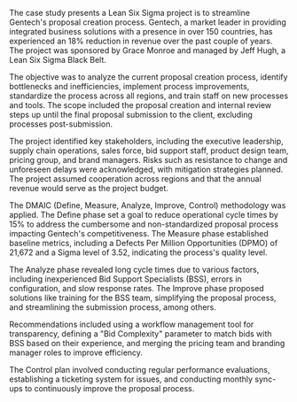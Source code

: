 The case study presents a Lean Six Sigma project is to streamline Gentech's proposal creation process. Gentech, a market leader in providing integrated business solutions with a presence in over 150 countries, has experienced an 18% reduction in revenue over the past couple of years. The project was sponsored by Grace Monroe and managed by Jeff Hugh, a Lean Six Sigma Black Belt.

The objective was to analyze the current proposal creation process, identify bottlenecks and inefficiencies, implement process improvements, standardize the process across all regions, and train staff on new processes and tools. The scope included the proposal creation and internal review steps up until the final proposal submission to the client, excluding processes post-submission.

The project identified key stakeholders, including the executive leadership, supply chain operations, sales force, bid support staff, product design team, pricing group, and brand managers. Risks such as resistance to change and unforeseen delays were acknowledged, with mitigation strategies planned. The project assumed cooperation across regions and that the annual revenue would serve as the project budget.

The DMAIC (Define, Measure, Analyze, Improve, Control) methodology was applied. The Define phase set a goal to reduce operational cycle times by 15% to address the cumbersome and non-standardized proposal process impacting Gentech's competitiveness. The Measure phase established baseline metrics, including a Defects Per Million Opportunities (DPMO) of 21,672 and a Sigma level of 3.52, indicating the process's quality level.

The Analyze phase revealed long cycle times due to various factors, including inexperienced Bid Support Specialists (BSS), errors in configuration, and slow response rates. The Improve phase proposed solutions like training for the BSS team, simplifying the proposal process, and streamlining the submission process, among others.

Recommendations included using a workflow management tool for transparency, defining a "Bid Complexity" parameter to match bids with BSS based on their experience, and merging the pricing team and branding manager roles to improve efficiency.

The Control plan involved conducting regular performance evaluations, establishing a ticketing system for issues, and conducting monthly sync-ups to continuously improve the proposal process.
